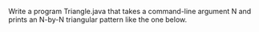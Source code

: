 Write a program Triangle.java that takes a command-line argument N and prints an N-by-N triangular pattern like the one below.
